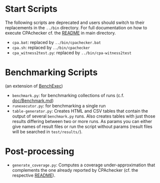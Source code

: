 <!--
This file is part of CPAchecker,
a tool for configurable software verification:
https://cpachecker.sosy-lab.org

SPDX-FileCopyrightText: 2007-2020 Dirk Beyer <https://www.sosy-lab.org>

SPDX-License-Identifier: Apache-2.0
-->

# Start Scripts

The following scripts are deprecated
and users should switch to their replacements in the `../bin` directory.
For full documentation on how to execute CPAchecker
cf. the [README](../README.md) in main directory.

- `cpa.bat`: replaced by `../bin/cpachecker.bat`
- `cpa.sh`: replaced by `../bin/cpachecker`
- `cpa_witness2test.py`: replaced by `../bin/cpa-witness2test`

# Benchmarking Scripts
(an extension of [BenchExec](https://github.com/sosy-lab/benchexec))

- `benchmark.py`: for benchmarking collections of runs
                (c.f. [doc/Benchmark.md](../doc/Benchmark.md))
- `runexecutor.py`: for benchmarking a single run
- `table-generator.py`:
  Creates HTML and CSV tables that contain the output of several `benchmark.py` runs.
  Also creates tables with just those results differing between two or more runs.
  As params you can either give names of result files
  or run the script without params (result files will be searched in `test/results/`).

# Post-processing
- `generate_coverage.py`:
  Computes a coverage under-approximation that complements the one already reported by CPAchecker
  (cf. the respective [README](post_processing/coverage/README.md)).
